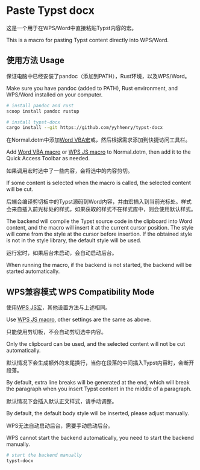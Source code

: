 # Paste Typst docx

这是一个用于在WPS/Word中直接粘贴Typst内容的宏。

This is a macro for pasting Typst content directly into WPS/Word.

## 使用方法 Usage

保证电脑中已经安装了pandoc（添加到PATH），Rust环境，以及WPS/Word。

Make sure you have pandoc (added to PATH), Rust environment, and WPS/Word installed on your computer.

```bash
# install pandoc and rust
scoop install pandoc rustup

# install typst-docx
cargo install --git https://github.com/yyhhenry/typst-docx
```

在Normal.dotm中添加[Word VBA宏](scripts/macro.vba)或，然后根据需求添加到快捷访问工具栏。

Add [Word VBA macro](scripts/macro.vba) or [WPS JS macro](scripts/macro.js) to Normal.dotm, then add it to the Quick Access Toolbar as needed.

如果调用宏时选中了一些内容，会将选中的内容剪切。

If some content is selected when the macro is called, the selected content will be cut.

后端会编译剪切板中的Typst源码到Word内容，并由宏插入到当前光标处。样式会来自插入前光标处的样式，如果获取的样式不在样式库中，则会使用默认样式。

The backend will compile the Typst source code in the clipboard into Word content, and the macro will insert it at the current cursor position. The style will come from the style at the cursor before insertion. If the obtained style is not in the style library, the default style will be used.

运行宏时，如果后台未启动，会自动启动后台。

When running the macro, if the backend is not started, the backend will be started automatically.

## WPS兼容模式 WPS Compatibility Mode

使用[WPS JS宏](scripts/macro.js)，其他设置方法与上述相同。

Use [WPS JS macro](scripts/macro.js), other settings are the same as above.

只能使用剪切板，不会自动剪切选中内容。

Only the clipboard can be used, and the selected content will not be cut automatically.

默认情况下会生成额外的末尾换行，当你在段落的中间插入Typst内容时，会断开段落。

By default, extra line breaks will be generated at the end, which will break the paragraph when you insert Typst content in the middle of a paragraph.

默认情况下会插入默认正文样式，请手动调整。

By default, the default body style will be inserted, please adjust manually.

WPS无法自动启动后台，需要手动启动后台。

WPS cannot start the backend automatically, you need to start the backend manually.

```bash
# start the backend manually
typst-docx
```
